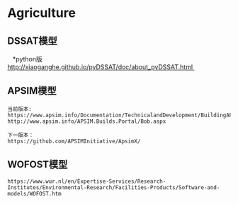 # Agriculture
## DSSAT模型
    *python版
    http://xiaoganghe.github.io/pyDSSAT/doc/about_pyDSSAT.html 
## APSIM模型
    当前版本:    
    https://www.apsim.info/Documentation/TechnicalandDevelopment/BuildingAPSIMfromsource.aspx
    http://www.apsim.info/APSIM.Builds.Portal/Bob.aspx
        
    下一版本：
    https://github.com/APSIMInitiative/ApsimX/       
## WOFOST模型
    https://www.wur.nl/en/Expertise-Services/Research-Institutes/Environmental-Research/Facilities-Products/Software-and-models/WOFOST.htm

